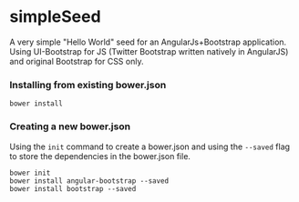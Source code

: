 # simpleSeed
A very simple "Hello World" seed for an AngularJs+Bootstrap application.
Using UI-Bootstrap for JS (Twitter Bootstrap written natively in AngularJS) and original Bootstrap for CSS only.

### Installing from existing bower.json
	bower install
### Creating a new bower.json 
Using the `init` command to create a bower.json and using the `--saved` flag to store the dependencies in the bower.json file.

	bower init
	bower install angular-bootstrap --saved
	bower install bootstrap --saved
